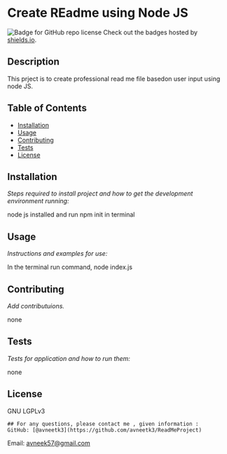 # Create REadme using Node JS 
  ![Badge for GitHub repo license](https://shields.io/category/license/avneetk3/https://github.com/avneetk3/ReadMeProject?style=flat&logo=appveyor) 
  Check out the badges hosted by [shields.io](https://shields.io/).
  
  
  ## Description 
   
  
  This prject is to create professional read me file basedon user input using node JS.
  ## Table of Contents
  * [Installation](#installation)
  * [Usage](#usage)
  * [Contributing](#contributing)
  * [Tests](#tests)
  * [License](#license)
  
  ## Installation
  
  *Steps required to install project and how to get the development environment running:*
  
  node js installed and run npm init in terminal
  
  ## Usage 
  
  *Instructions and examples for use:*
  
  In the terminal run command, node index.js
  
  ## Contributing
  
  *Add contributuions.*
  
  none 
  
  ## Tests
  
  *Tests for application and how to run them:*
  
  none 
  
  ## License
  
  GNU LGPLv3
  
    ## For any questions, please contact me , given information : 
    GitHub: [@avneetk3](https://github.com/avneetk3/ReadMeProject)

  Email: avneek57@gmail.com
  

